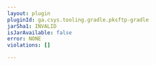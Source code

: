 ```yaml
---
layout: plugin
pluginId: ga.csys.tooling.gradle.pksftp-gradle
jarSha1: INVALID
isJarAvailable: false
error: NONE
violations: []

---
```

